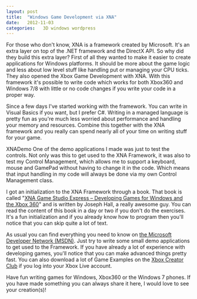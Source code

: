 ```yaml
---
layout: post
title:  "Windows Game Development via XNA"
date:   2012-11-03
categories:   3D windows wordpress
---
```


For those who don't know, XNA is a framework created by Microsoft. It's an extra layer on top of the .NET framework and the DirectX API. So why did they build this extra layer? First of all they wanted to make it easier to create applications for Windows platforms. It should be more about the game logic and less about low level stuff like handling put or managing your CPU ticks. They also opened the Xbox Game Development with XNA. With this framework it's possible to write code which works for both Xbox360 and Windows 7/8 with little or no code changes if you write your code in a proper way.

Since a few days I've started working with the framework. You can write in Visual Basics if you want,  but I prefer C#. Writing in a managed language is pretty fun as you're much less worried about performance and handling your memory and resources. Combine this together with the XNA framework and you really can spend nearly all of your time on writing stuff for your game.

XNADemo
One of the demo applications I made was just to test the controls. Not only was this to get used to the XNA Framework, it was also to test my Control Management, which allows me to support a keyboard, mouse and GamePad without having to change it in the code. Which means that input handling in my code will always be done via my own Control Management class.

I got an initialization to the XNA Framework through a book. That book is called "[XNA Game Studio Express – Developing Games for Windows and the Xbox 360](http://www.amazon.com/XNA-Game-Studio-Express-Developing/dp/1598633686)" and is written by Joseph Hall, a really awesome guy. You can read the content of this book in a day or two if you don't do the exercises. It's a fun initialization and if you already know how to program then you'll notice that you can skip quite a lot of text.

As usual you can find everything you need to know on [the Microsoft Developer Network (MSDN)](http://msdn.microsoft.com/en-us/centrum-xna.aspx). Just try to write some small demo applications to get used to the Framework. If you have already a lot of experience with developing games, you'll notice that you can make advanced  things pretty fast. You can also download a lot of Game Examples on the [Xbox Creator Club](http://xbox.create.msdn.com/en-US/) if you log into your Xbox Live account.

Have fun writing games for Windows, Xbox360 or the Windows 7 phones. If you have made something you can always share it here, I would love to see your creation(s)!